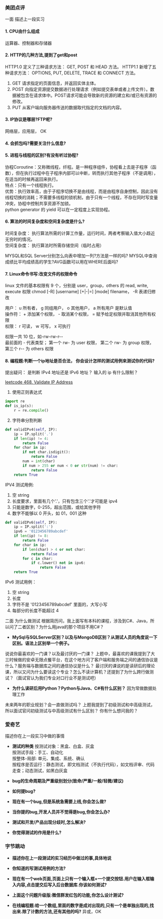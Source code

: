 ### 美团点评
一面
描述上一段实习

#### 1. CPU由什么组成
运算器、控制器和存储器

#### 2. HTTP的几种方法,提到了get和post
HTTP1.0 定义了三种请求方法： GET, POST 和 HEAD 方法。
HTTP1.1 新增了五种请求方法： OPTIONS, PUT, DELETE, TRACE 和 CONNECT 方法。
1. GET  请求指定的页面信息，并返回实体主体。
2. POST 向指定资源提交数据进行处理请求（例如提交表单或者上传文件）。数据被包含在请求体中。POST请求可能会导致新的资源的建立和/或已有资源的修改。
3. PUT  从客户端向服务器传送的数据取代指定的文档的内容。

#### 3. IP协议是哪层?FTP呢?
网络层，应用层， OK

#### 4. 会抓包吗?需要关注什么信息?

#### 5. 进程与线程的区别?有没有听过协程?
协程Coroutine：又称微线程，纤程。是一种程序组件，协程看上去是子程序（函数），但在执行过程中在子程序内部可以中断，转而执行其他子程序（不是调用），在适当的时候再返回来执行。  
特点：只有一个线程执行。  
优势：执行效率高，由于子程序切换不是由线程，而是由程序自身控制，因此没有线程切换的消耗；不需要多线程的锁机制，由于只有一个线程，不存在同时写变量冲突，协程中控制共享资源不加锁。  
python generator 的 yield 可以在一定程度上实现协程。

#### 6. 算法的时间复杂度和空间复杂度是什么?
时间复杂度： 执行算法所需的计算工作量，运行时间，两者考察输入值大小趋近无穷时的情况。  
空间复杂度： 执行算法时所需存储空间（临时占用）

MYSQL和SQL Server分别怎么向表中增加一列?方法是一样的吗?
MYSQL中查询成绩比平均成绩高的学生?AVG函数可以用在WHERE后面吗?

#### 7. Linux命令书写:改变文件的权限命令
linux 文件的基本权限有 9 个，分别是 user，group，others 的 read, write, execute 权限
chmod [-R] [username] [+|-|=] [mode] filename， -R 表递归修改

用户： u 所有者， g 同组用户， o 其他用户， a 所有用户 是默认值  
操作符： + 添加某个权限， - 取消某个权限， = 赋予给定权限并取消其他所有权限  
权限： r 可读， w 可写， x 可执行  

权限一共 10 位，如-rw-rw-r--  
最前面的 - 代表类型； 第一个 rw- 为 user 权限， 第二个 rw- 为 group 权限， 第三个 r-- 为 others 权限

#### 8. 编程题:判断一个ip地址是否合法， 你会设计怎样的测试用例来测试你的代码?
提出疑问： 是判断 IPv4 地址还是 IPv6 地址？ 输入的 ip 有什么限制？

[leetcode 468. Validate IP Address](https://leetcode.com/problems/validate-ip-address/description/) 

1. 使用正则表达式
```python
import re
def is_ip(s):
	r = re.compile()

```
2. 字符串分割判断
```python
def validIPv4(self, IP):
    ip = IP.split('.')
    if len(ip) != 4:
        return False
    for char in ip:
        if not char.isdigit():
            return False
        num = int(char)
        if num > 255 or num < 0 or str(num) != char:
            return False
    return True
```
IPV4 测试用例:
1. 空 string
2. 长度要求，里面有几个'.'，只有包含三个'.'才可能是 ipv4
3. 只能是数字，0-255，超出范围，或给其他字符
4. 数字不能够以 0 开头，如 01，001 这种

```python
def validIPv6(self, IP):
    ip = IP.split(':')
    ipv6 = '0123456789abcdef'
    if len(ip) != 8:
        return False
    for char in ip:
        if len(char) > 4 or not char:
            return False
        for c in char:
            if c.lower() not in ipv6:
                return False
    return True
```
IPv6 测试用例：
1. 空 string
2. 长度
3. 字符不是 '0123456789abcdef' 里面的，大写小写
4. 每部分的长度不能超过 4


二面
为什么做测试
根据简历问，我上面写有本科的课程，涉及到C#、Java，所以问了二者区别？为什么用java的那个项目不用C#？
- **MySql与SQLServer区别？以及与MongoDB区别？从测试人员的角度说一下区别。语法上区别举一个例子。**


说说你最喜欢的一门课？以及最讨厌的一门课？
上题中，最喜欢的课我提到了大三时候做的安卓无限点餐平台，在这个地方问了客户端和服务端之间的通信协议是什么？服务端与数据库之间的通信协议是什么？
最讨厌的课说的是读研后的理论课，所以又问为什么要读这个专业？怎么不读计算机？还提到了为什么跨行做测试？（面试官认为我们专业对口行业不是测试吧）
- **为什么读研后用Python？Python与Java、C#有什么区别？**
因为常做数据处理工作

未来两年的职业规划？会一直做测试吗？
上题我提到了初级测试和中高级测试，所以面试官问初级测试与中高级测试有什么区别？
你有什么想问我的？

### 爱奇艺
描述你在上一段实习中做的事情
- **测试的种类**
按测试对象：黑盒、白盒、灰盒  
按测试手段：手工、自动化  
按整体-局部: 单元、集成、系统、确认  
按程序是否运行：静态测试，即文档测试（不执行代码），如文档评审、代码走查；动态测试，如黑白灰盒

- **bug的生命周期及严重级别划分(致命/严重/一般/轻微/建议)**

- **如何提bug?**

- **现在有一个bug,但是系统急需要上线,你会怎么做?**
- **当你提的bug,开发人员并不觉得是bug,你会怎么办?**
- **测试和开发/产品出现分歧时,怎么解决?**
- **你觉得测试的作用是什么?**

### 字节跳动
- **描述你在上一段测试的实习经历中做过的事,具体地说**
- **你知道的写测试用例的方法?**
- **现在有一个web页面,页面上只有一个输入框+一个提交按钮.用户在输入框输入内容,点击提交后写入后台数据库.你该如何测试?**
- **上面这个问题升级版:微信群发红包的功能,你怎么设计测试?**

- **在线编程题:给一个数组,里面的数字是成对出现的,只有一个是单独出现的,找出来.除了计数的方法,还有其他的吗?**
异或，OK
